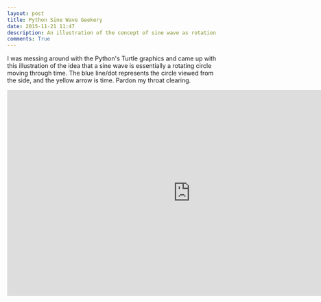 ```yaml
---
layout: post
title: Python Sine Wave Geekery
date: 2015-11-21 11:47 
description: An illustration of the concept of sine wave as rotation 
comments: True
---
```


I was messing around with the Python's  Turtle graphics and came up with this illustration of the idea that a sine wave is essentially a rotating circle moving through time. The blue line/dot represents the circle viewed from the side, and the yellow arrow is time. Pardon my throat clearing. 

<iframe width="854" height="480" src="http://www.youtube.com/embed/xfzqz8Bep_A" frameborder="0" allowfullscreen> </iframe>
